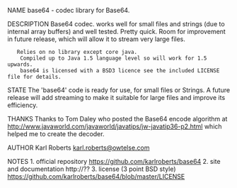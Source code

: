 NAME
        base64 - codec library for Base64.

DESCRIPTION
        Base64 codec. works well for small files and strings (due to internal array buffers) and well tested.
        Pretty quick. Room for improvement in future release, which will allow it to stream very large files.

       Relies on no library except core java.
        Compiled up to Java 1.5 language level so will work for 1.5 upwards.
        base64 is licensed with a BSD3 licence see the included LICENSE file for details.

STATE
        The 'base64' code is ready for use, for small files or Strings.
        A future release will add streaming to make it suitable for large files and improve its efficiency.

THANKS
        Thanks to Tom Daley who posted the Base64 encode algorithm at
        http://www.javaworld.com/javaworld/javatips/jw-javatip36-p2.html
        which helped me to create the decoder.

AUTHOR
        Karl Roberts <karl.roberts@owtelse.com>

NOTES
        1. official repository
           https://github.com/karlroberts/base64
        2. site and documentation
           http://??
        3. license (3 point BSD style)
           https://github.com/karlroberts/base64/blob/master/LICENSE